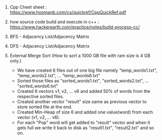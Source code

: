 1. Cpp Cheet sheet : https://www.hoomanb.com/cs/quickref/CppQuickRef.pdf
2. how source code build and execute in c++ : https://www.hackerearth.com/practice/notes/build-process-cc/
3. BFS - Adjacency List/Adjacency Matrix
4. DFS - Adjacency List/Adjacency Matrix
5. External Merge Sort (How to sort a 1000 GB file with ram size is 4 GB only.)
   
   - We have created 6 files out of one big file namely "temp_words1.txt", "temp_words2.txt", ... "temp_words6.txt"
   - Sorted those files as "sorted_words1.txt", "sorted_words2.txt", ... "sorted_words6.txt"
   - Created 6 vectors v1, v2, ... v6 and added 50% of words from the respective sorted files.
   - Created another vector "result" size same as previous vector to store sorted file at the end.
   - Created Min-Heap of size 6 and added one value(word) from each vector (v1, v2, ... v6). 
   - For each "Pop" word will get added to "result" vector and when it gets full we write it back to disk as "result1.txt", "result2.txt"      and so on. 
   
